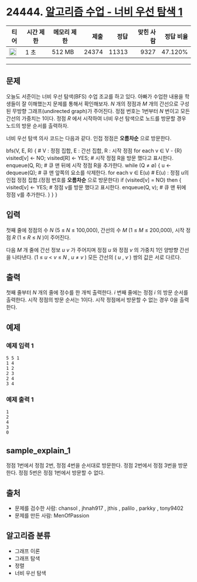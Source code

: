 # 24444. [알고리즘 수업 - 너비 우선 탐색 1](https://www.acmicpc.net/problem/24444)

| 티어                                                                 | 시간 제한 | 메모리 제한 |  제출 |  정답 | 맞힌 사람 | 정답 비율 |
| -------------------------------------------------------------------- | --------- | ----------- | ----: | ----: | --------: | --------: |
| <img src="https://static.solved.ac/tier_small/9.svg" width="20px" /> | 1 초      | 512 MB      | 24374 | 11313 |      9327 |   47.120% |

---

## 문제

오늘도 서준이는 너비 우선 탐색(BFS) 수업 조교를 하고 있다. 아빠가 수업한 내용을 학생들이 잘 이해했는지 문제를 통해서 확인해보자. _N_ 개의 정점과 _M_ 개의 간선으로 구성된 무방향 그래프(undirected graph)가 주어진다. 정점 번호는 1번부터 _N_ 번이고 모든 간선의 가중치는 1이다. 정점 _R_ 에서 시작하여 너비 우선 탐색으로 노드를 방문할 경우 노드의 방문 순서를 출력하자.

너비 우선 탐색 의사 코드는 다음과 같다. 인접 정점은 **오름차순** 으로 방문한다.

bfs(V, E, R) { # V : 정점 집합, E : 간선 집합, R : 시작 정점
for each v ∈ V - {R}
visited[v] <- NO;
visited[R] <- YES; # 시작 정점 R을 방문 했다고 표시한다.
enqueue(Q, R); # 큐 맨 뒤에 시작 정점 R을 추가한다.
while (Q ≠ ∅) {
u <- dequeue(Q); # 큐 맨 앞쪽의 요소를 삭제한다.
for each v ∈ E(u) # E(u) : 정점 u의 인접 정점 집합.(정점 번호를 **오름차순** 으로 방문한다)
if (visited[v] = NO) then {
visited[v] <- YES; # 정점 v를 방문 했다고 표시한다.
enqueue(Q, v); # 큐 맨 뒤에 정점 v를 추가한다.
}
}
}

## 입력

첫째 줄에 정점의 수 _N_ (5 ≤ _N_ ≤ 100,000), 간선의 수 _M_ (1 ≤ _M_ ≤ 200,000), 시작 정점 _R_ (1 ≤ _R_ ≤ _N_ )이 주어진다.

다음 _M_ 개 줄에 간선 정보 _u_ _v_ 가 주어지며 정점 _u_ 와 정점 _v_ 의 가중치 1인 양방향 간선을 나타낸다. (1 ≤ _u_ < _v_ ≤ _N_ , _u_ ≠ _v_ ) 모든 간선의 ( _u_ , _v_ ) 쌍의 값은 서로 다르다.

## 출력

첫째 줄부터 _N_ 개의 줄에 정수를 한 개씩 출력한다. _i_ 번째 줄에는 정점 _i_ 의 방문 순서를 출력한다. 시작 정점의 방문 순서는 1이다. 시작 정점에서 방문할 수 없는 경우 0을 출력한다.

## 예제

### 예제 입력 1

```
5 5 1
1 4
1 2
2 3
2 4
3 4
```

### 예제 출력 1

```
1
2
4
3
0
```

## sample_explain_1

정점 1번에서 정점 2번, 정점 4번을 순서대로 방문한다. 정점 2번에서 정점 3번을 방문한다. 정점 5번은 정점 1번에서 방문할 수 없다.

## 출처

- 문제를 검수한 사람: chansol , jhnah917 , jthis , palilo , parkky , tony9402
- 문제를 만든 사람: MenOfPassion

## 알고리즘 분류

- 그래프 이론
- 그래프 탐색
- 정렬
- 너비 우선 탐색
